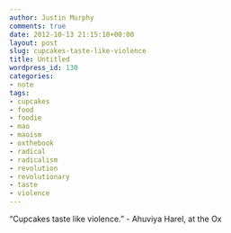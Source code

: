 ```yaml
---
author: Justin Murphy
comments: true
date: 2012-10-13 21:15:18+00:00
layout: post
slug: cupcakes-taste-like-violence
title: Untitled
wordpress_id: 130
categories:
- note
tags:
- cupcakes
- food
- foodie
- mao
- maoism
- oxthebook
- radical
- radicalism
- revolution
- revolutionary
- taste
- violence
---
```


“Cupcakes taste like violence.” - Ahuviya Harel, at the Ox

<br><br><br><br><br><br>